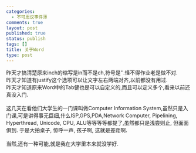 ```yaml
--- 
categories: 
  - 不可思议事件薄
comments: true
layout: post
published: true
status: publish
tags: []
title: 关于Word
type: post
---
```

<div id="msgcns!5F971C000415D85F!439" class="bvMsg">
<div>昨天才搞清楚原来inch的缩写是in而不是ch,符号是''.怪不得作业老是做不对.</div>
<div>昨天才知道有justify这个选项可以让文字左右两端对齐,以前都没有用过.</div>
<div>昨天才知道原来Word中的Tab健也是可以自定义的,而且可以定义多个,看来以前还真没入门.</div>
<div> </div>
<div>这几天在看他们大学生的一门课叫做Computer Information System,虽然只是入门课,可是讲得事无巨细,什么ISP,GPS,PDA,Network Computer, Pipelining, Hyperthread, Unicode, CPU, ALU等等等等都提了,虽然都只是浅尝则止, 但面面俱到. 于是大拍桌子, 惊呼一声, 孩子啊, 这就是差距啊.</div>
<div> </div>
<div>当然,还有一种可能,就是我在大学里本来就没学好.</div>
</div>
